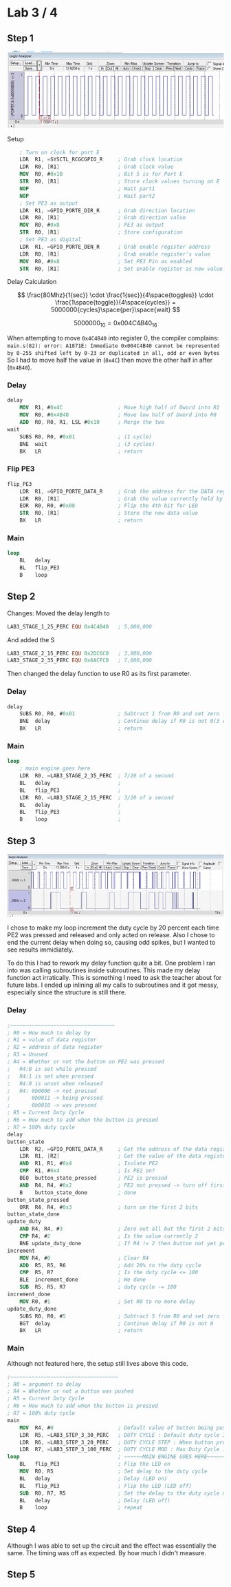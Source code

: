 # Lab 3 / 4

## Step 1

![Logical Analyzer](Step1Result.PNG)

Setup 

```nasm
    ; Turn on clock for port E
    LDR  R1, =SYSCTL_RCGCGPIO_R     ; Grab clock location
    LDR  R0, [R1]                   ; Grab clock value
    MOV  R0, #0x10                  ; Bit 5 is for Port E
    STR  R0, [R1]                   ; Store clock values turning on E
    NOP                             ; Wait part1
    NOP                             ; Wait part2
    ; Set PE3 as output
    LDR  R1, =GPIO_PORTE_DIR_R      ; Grab direction location
    LDR  R0, [R1]                   ; Grab direction value
    MOV  R0, #0x8                   ; PE3 as output
    STR  R0, [R1]                   ; Store configuration
    ; Set PE3 as digital
    LDR  R1, =GPIO_PORTE_DEN_R      ; Grab enable register address
    LDR  R0, [R1]                   ; Grab enable register's value
    MOV  R0, #0x8                   ; Set PE3 Pin as enabled
    STR  R0, [R1]                   ; Set enable register as new value
```

Delay Calculation

$$ \frac{80Mhz}{1{sec}} \cdot \frac{1{sec}}{4\space{toggles}} \cdot \frac{1\space{toggle}}{4\space{cycles}} = 5000000{cycles}\space{per}\space{wait}  $$

$$ 5000000_{10} = 0x004C4B40_{16} $$

When attempting to move `0x4C4B40` into register 0, the compiler complains:
```main.s(82): error: A1871E: Immediate 0x004C4B40 cannot be represented by 0-255 shifted left by 0-23 or duplicated in all, odd or even bytes```
So I had to move half the value in (`0x4C`) then move the other half in after (`0x4B40`).

### Delay

```nasm
delay
    MOV  R1, #0x4C                  ; Move high half of Dword into R1
    MOV  R0, #0x4B40                ; Move low half of Dword into R0
    ADD  R0, R0, R1, LSL #0x10      ; Merge the two
wait
    SUBS R0, R0, #0x01              ; (1 cycle)
    BNE  wait                       ; (3 cycles)
    BX   LR                         ; return
```

### Flip PE3

```nasm
flip_PE3
    LDR  R1, =GPIO_PORTE_DATA_R     ; Grab the address for the DATA register for Port E
    LDR  R0, [R1]                   ; Grab the value currently held by the DATA register for Port E
    EOR  R0, R0, #0x08              ; Flip the 4th bit for LED
    STR  R0, [R1]                   ; Store the new data value
    BX   LR                         ; return
```

### Main

```nasm
loop
    BL   delay
    BL   flip_PE3
    B    loop
```

## Step 2

Changes: Moved the delay length to
```nasm
LAB3_STAGE_1_25_PERC EQU 0x4C4B40   ; 5,000,000
```

And added the S
```nasm
LAB3_STAGE_2_15_PERC EQU 0x2DC6C0   ; 3,000,000
LAB3_STAGE_2_35_PERC EQU 0x6ACFC0   ; 7,000,000
```

Then changed the delay function to use R0 as its first parameter.

### Delay

```nasm
delay
    SUBS R0, R0, #0x01              ; Subtract 1 from R0 and set zero flag(1 cycle)(SUB does not set zero flag)
    BNE  delay                      ; Continue delay if R0 is not 0(3 cycles)
    BX   LR                         ; return
```

### Main

```nasm
loop  
    ; main engine goes here
    LDR  R0, =LAB3_STAGE_2_35_PERC  ; 7/20 of a second
    BL   delay                      ;
    BL   flip_PE3                   ;
    LDR  R0, =LAB3_STAGE_2_15_PERC  ; 3/20 of a second
    BL   delay                      ;
    BL   flip_PE3                   ;
    B    loop                       ;
```

## Step 3 

![Step 3 Logical Analyzer](Step3Result.PNG)

I chose to make my loop increment the duty cycle by 20 percent each time PE2 was pressed and released and only acted on release. Also I chose to end the current delay when doing so, causing odd spikes, but I wanted to see results immidiately.

To do this I had to rework my delay function quite a bit. One problem I ran into was calling subroutines inside subroutines. This made my delay function act irratically. This is something I need to ask the teacher about for future labs. I ended up inlining all my calls to subroutines and it got messy, especially since the structure is still there.

### Delay

```nasm
;~~~~~~~~~~~~~~~~~~~~~~~~~~~~~~~~~~
; R0 = How much to delay by
; R1 = value of data register
; R2 = address of data register
; R3 = Unused
; R4 = Whether or not the button on PE2 was pressed
;   R4:0 is set while pressed
;   R4:1 is set when pressed
;   R4:0 is unset when released
;   R4: 0b0000 -> not pressed
;       0b0011 -> being pressed
;       0b0010 -> was pressed
; R5 = Current Duty Cycle
; R6 = How much to add when the button is pressed
; R7 = 100% duty cycle
delay
button_state
    LDR  R2, =GPIO_PORTE_DATA_R     ; Get the address of the data register
    LDR  R1, [R2]                   ; Get the value of the data register
    AND  R1, R1, #0x4               ; Isolate PE2
    CMP  R1, #0x4                   ; Is PE2 on?
    BEQ  button_state_pressed       ; PE2 is pressed
    AND  R4, R4, #0x2               ; PE2 not pressed -> turn off first bit in R4
    B    button_state_done          ; done 
button_state_pressed                
    ORR  R4, R4, #0x3               ; turn on the first 2 bits
button_state_done
update_duty                         
    AND R4, R4, #3                  ; Zero out all but the first 2 bits (not really neccessary is it?)
    CMP R4, #2                      ; Is the value currently 2
    BNE update_duty_done            ; If R4 != 2 then button not yet pressed or still being pressed
increment
    MOV R4, #0                      ; Clear R4
    ADD  R5, R5, R6                 ; Add 20% to the duty cycle
    CMP  R5, R7                     ; Is the duty cycle <= 100
    BLE  increment_done             ; We done
    SUB  R5, R5, R7                 ; duty cycle -= 100
increment_done
    MOV R0, #1                      ; Set R0 to no more delay
update_duty_done                    
    SUBS R0, R0, #5                 ; Subtract 5 from R0 and set zero flag(SUB does not set zero flag)
    BGT  delay                      ; Continue delay if R0 is not 0
    BX   LR                         ; return
```


### Main

Although not featured here, the setup still lives above this code.

```nasm
;~~~~~~~~~~~~~~~~~~~~~~~~~~~~~~~~~~~
; R0 = argument to delay
; R4 = Whether or not a button was pushed
; R5 = Current Duty Cycle
; R6 = How much to add when the button is pressed
; R7 = 100% duty cycle
main
    MOV  R4, #0                     ; Default value of button being pushed
    LDR  R5, =LAB3_STEP_3_30_PERC   ; DUTY CYCLE : Default duty cycle 30%@2Hz
    LDR  R6, =LAB3_STEP_3_20_PERC   ; DUTY CYCLE STEP : When button pressed, add this to R4
    LDR  R7, =LAB3_STEP_3_100_PERC  ; DUTY CYCLE MOD : Max Duty Cycle 100%@2Hz
loop                                ; ~~~~~~MAIN ENGINE GOES HERE~~~~~~~~
    BL   flip_PE3                   ; Flip the LED on
    MOV  R0, R5                     ; Set delay to the duty cycle
    BL   delay                      ; Delay (LED on)
    BL   flip_PE3                   ; Flip the LED (LED off)
    SUB  R0, R7, R5                 ; Set the delay to the duty cycle minus the total time
    BL   delay                      ; Delay (LED off)
    B    loop                       ; repeat
```

## Step 4

Although I was able to set up the circuit and the effect was essentially the same. The timing was off as expected. By how much I didn't measure.

## Step 5

